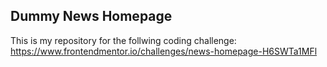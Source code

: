 ## Dummy News Homepage

This is my repository for the follwing coding challenge:
https://www.frontendmentor.io/challenges/news-homepage-H6SWTa1MFl